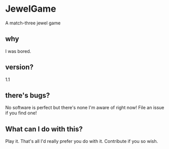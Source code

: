# JewelGame
A match-three jewel game

## why

I was bored.

## version?

1.1

## there's bugs?

No software is perfect but there's none I'm aware of right now! File an issue if you find one!

## What can I do with this?

Play it. That's all I'd really prefer you do with it. Contribute if you so wish.